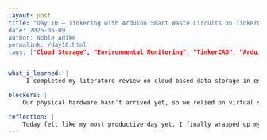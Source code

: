 ```yaml
---
layout: post
title: "Day 10 – Tinkering with Arduino Smart Waste Circuits on TinkerCAD
date: 2025-06-09
author: Noble Adike
permalink: /day10.html
tags: ["Cloud Storage", "Environmental Monitoring", "TinkerCAD", "Arduino", "Smart Waste Bin", "ESP32", "Firebase", "TinyGPS++"]


what_i_learned: |
     I completed my literature review on cloud-based data storage in environmental monitoring, learning how multisource remote sensing data are aggregated across distributed data centers to improve system performance. I explored Smart Dustbin circuits virtually in TinkerCAD, gaining hands-on experience with breadboard layouts, Arduino terminology, and component connections. I identified that our project will use the ESP32 microcontroller to transmit fill-level and geolocation data to a Firebase cloud database. I learned how the TinyGPS++ library integrates with the ESP32 to capture and send real-time GPS coordinates alongside sensor readings. I studied the full workflow (hardware components, firmware, and cloud services) of our project so I can explain the Smart AI Waste Bin Management Optimization project in technical terms.

blockers: |
    Our physical hardware hasn’t arrived yet, so we relied on virtual simulation in TinkerCAD. While following a faculty-assigned YouTube tutorial, the Arduino setup code was locked behind a private request—viewers had to message the publisher and pay to access it. This prevented us from completing that particular circuit in TinkerCAD.

reflection: |
    Today felt like my most productive day yet. I finally wrapped up my cloud storage review and dove into prototyping the dustbin circuit. Simulating the ESP32 in TinkerCAD gave me confidence in our wiring and code before the real components arrive. Understanding how Firebase and TinyGPS++ work together to store and geo-locate data clarified the end-to-end pipeline. I’m relieved to have a clear timeline and feel equipped to start coding firmware once the hardware ships. Tomorrow, I’ll begin drafting the Arduino sketches and setting up our Firebase project structure.
---
```

